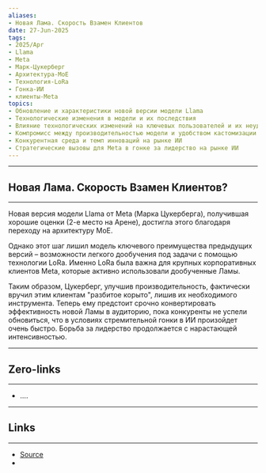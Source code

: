 ```yaml
---
aliases: 
- Новая Лама. Скорость Взамен Клиентов 
date: 27-Jun-2025
tags:
- 2025/Apr
- Llama
- Meta
- Марк-Цукерберг
- Архитектура-MoE
- Технология-LoRa
- Гонка-ИИ
- клиенты-Meta
topics:
- Обновление и характеристики новой версии модели Llama
- Технологические изменения в модели и их последствия
- Влияние технологических изменений на ключевых пользователей и их неудовлетворенность
- Компромисс между производительностью модели и удобством кастомизации для клиентов
- Конкурентная среда и темп инноваций на рынке ИИ
- Стратегические вызовы для Meta в гонке за лидерство на рынке ИИ
---
```

-----
##  Новая Лама. Скорость Взамен Клиентов?
-----
Новая версия модели Llama от Meta (Марка Цукерберга), получившая хорошие оценки (2-е место на Арене), достигла этого благодаря переходу на архитектуру MoE. 

Однако этот шаг лишил модель ключевого преимущества предыдущих версий – возможности легкого дообучения под задачи с помощью технологии LoRa. Именно LoRa была важна для крупных корпоративных клиентов Meta, которые активно использовали дообученные Ламы. 

Таким образом, Цукерберг, улучшив производительность, фактически вручил этим клиентам "разбитое корыто", лишив их необходимого инструмента. Теперь ему предстоит срочно конвертировать эффективность новой Ламы в аудиторию, пока конкуренты не успели обновиться, что в условиях стремительной гонки в ИИ произойдет очень быстро. Борьба за лидерство продолжается с нарастающей интенсивностью.

---
## Zero-links
---
- ....

---
## Links
---
- [Source](https://t.me/turboproject/1570)
- 